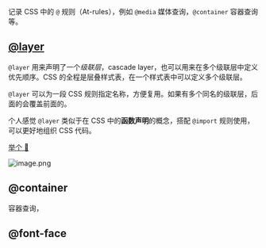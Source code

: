 记录 CSS 中的 `@` 规则（At-rules），例如 `@media` 媒体查询，`@container` 容器查询等。

## [@layer](https://developer.mozilla.org/en-US/docs/Web/CSS/@layer)

`@layer` 用来声明了一个*级联层*，cascade layer，也可以用来在多个级联层中定义优先顺序。CSS 的全程是层叠样式表，在一个样式表中可以定义多个级联层。

`@layer` 可以为一段 CSS 规则指定名称，方便复用。如果有多个同名的级联层，后面的会覆盖前面的。

个人感觉 `@layer` 类似于在 CSS 中的**函数声明**的概念，搭配 `@import` 规则使用，可以更好地组织 CSS 代码。

[举个 🌰](https://codesandbox.io/s/layer-gui-ze-shi-yan-vujzzg)

![image.png](https://p5.music.126.net/obj/wo3DlcOGw6DClTvDisK1/25868095628/1bf2/203e/a6f8/ec90159a492d13320be3016a56e1f7bf.png)

## @container

容器查询，

## @font-face

